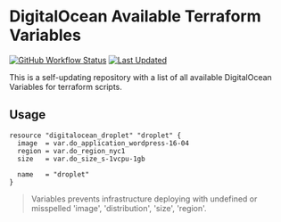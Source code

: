 # DigitalOcean Available Terraform Variables
[![GitHub Workflow Status](https://img.shields.io/github/workflow/status/sergeykuzmich/terraform-digitalocean-variables/daily.yml?branch=master)](https://img.shields.io/github/workflow/status/sergeykuzmich/terraform-digitalocean-variables/daily.yml?branch=master)
[![Last Updated](https://img.shields.io/github/last-commit/sergeykuzmich/terraform-digitalocean-variables/master.svg?label=last%20updated)](https://github.com/sergeykuzmich/terraform-digitalocean-variables/commits/master)

This is a self-updating repository with a list of all available DigitalOcean Variables for terraform scripts.
 
## Usage

```
resource "digitalocean_droplet" "droplet" {
  image  = var.do_application_wordpress-16-04
  region = var.do_region_nyc1
  size   = var.do_size_s-1vcpu-1gb

  name   = "droplet"
}
```

> Variables prevents infrastructure deploying with undefined or misspelled 'image', 'distribution', 'size', 'region'.
